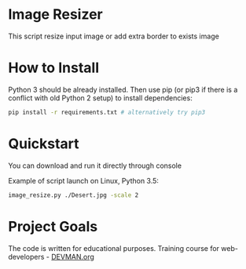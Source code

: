 # Image Resizer

This script resize input image or add extra border to exists image


# How to Install

Python 3 should be already installed. Then use pip (or pip3 if there is a conflict with old Python 2 setup) to install dependencies:

```bash
pip install -r requirements.txt # alternatively try pip3
```

# Quickstart

You can download and run it directly through console

Example of script launch on Linux, Python 3.5:

```bash
image_resize.py ./Desert.jpg -scale 2
```

# Project Goals

The code is written for educational purposes. Training course for web-developers - [DEVMAN.org](https://devman.org)
